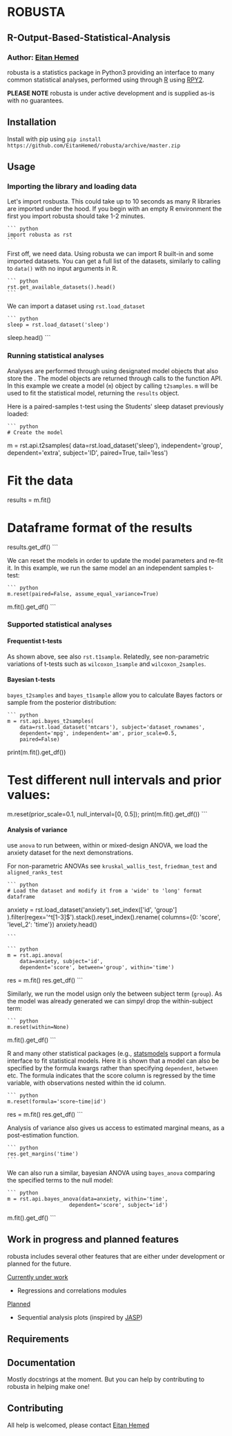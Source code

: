 # ROBUSTA 
## R-Output-Based-Statistical-Analysis
### Author: [Eitan Hemed](mailto:Eitan.Hemed@gmail.com)

robusta is a statistics package in Python3 providing an interface to 
many common statistical analyses, performed using through [R](https://www.r-project.org/)
using [RPY2](https://github.com/rpy2/rpy2).  

**PLEASE NOTE** robusta is under active development and is supplied as-is with no guarantees.


## Installation

Install with pip using `pip install https://github.com/EitanHemed/robusta/archive/master.zip`

## Usage

### Importing the library and loading data
Let's import rosbusta. This could take up to 10 seconds as many R libraries are imported under the hood. If you begin with an empty R environment the first you import robusta should take 1-2 minutes.

    ``` python
    import robusta as rst
    ```
    
First off, we need data. Using robusta we can import R built-in and some imported datasets. You can get a full list of the datasets, similarly to calling to `data()` with no input arguments in R.

    ``` python
    rst.get_available_datasets().head()
    ```
    
We can import a dataset using `rst.load_dataset`

    ``` python
    sleep = rst.load_dataset('sleep')
sleep.head()
    ```
    
### Running statistical analyses

Analyses are performed through using designated model objects that also store the . The model objects are returned through calls to the function API. In this example we create a model (`m`) object by calling `t2samples`. `m` will be used to fit the statistical model, returning the `results` object.

Here is a paired-samples t-test using the Students' sleep dataset previously loaded:

    ``` python
    # Create the model
m = rst.api.t2samples(
    data=rst.load_dataset('sleep'), independent='group', 
    dependent='extra', subject='ID', paired=True, tail='less')
# Fit the data
results = m.fit()
# Dataframe format of the results
results.get_df()
    ```
    
We can reset the models in order to update the model parameters and re-fit it. In this example, we run the same model an an independent samples t-test:

    ``` python
    m.reset(paired=False, assume_equal_variance=True)
m.fit().get_df()
    ```
    
### Supported statistical analyses

#### Frequentist t-tests
As shown above, see also `rst.t1sample`. Relatedly, see non-parametric variations of t-tests such as `wilcoxon_1sample` and `wilcoxon_2samples`.

#### Bayesian t-tests
`bayes_t2samples` and `bayes_t1sample` allow you to calculate Bayes factors or sample from the posterior distribution:

    ``` python
    m = rst.api.bayes_t2samples(
        data=rst.load_dataset('mtcars'), subject='dataset_rownames',
        dependent='mpg', independent='am', prior_scale=0.5,
        paired=False)
print(m.fit().get_df())

# Test different null intervals and prior values:
m.reset(prior_scale=0.1, 
        null_interval=[0, 0.5]); print(m.fit().get_df())
    ```
    
#### Analysis of variance
use `anova` to run between, within or mixed-design ANOVA, we load the anxiety dataset for the next demonstrations. 

For non-parametric ANOVAs see `kruskal_wallis_test`, `friedman_test` and `aligned_ranks_test`


    ``` python
    # Load the dataset and modify it from a 'wide' to 'long' format dataframe
anxiety = rst.load_dataset('anxiety').set_index(['id', 'group']
                                           ).filter(regex='^t[1-3]$').stack().reset_index().rename(
    columns={0: 'score',
             'level_2': 'time'})
anxiety.head()

    ```
    
    ``` python
    m = rst.api.anova(
        data=anxiety, subject='id',
        dependent='score', between='group', within='time')
res = m.fit()
res.get_df()
    ```
    
Similarly, we run the model usign only the between subject term (`group`). As the model was already generated we can simpyl drop the within-subject term:

    ``` python
    m.reset(within=None)
m.fit().get_df()
    ```
    
R and many other statistical packages (e.g., [statsmodels](https://www.statsmodels.org/stable/index.html) support a formula interface to fit statistical models. Here it is shown that a model can also be specified by the formula kwargs rather than specifying `dependent`, `between` etc. The formula indicates that the score column is regressed by the time variable, with observations nested within the id column. 

    ``` python
    m.reset(formula='score~time|id')
res = m.fit()
res.get_df()
    ```
    
Analysis of variance also gives us access to estimated marginal means, as a post-estimation function. 

    ``` python
    res.get_margins('time')
    ```
    
We can also run a similar, bayesian ANOVA using `bayes_anova` comparing the specified terms to the null model:

    ``` python
    m = rst.api.bayes_anova(data=anxiety, within='time',
                        dependent='score', subject='id')
m.fit().get_df()
    ```
    
## Work in progress and planned features

robusta includes several other features that are either under development or planned for the future.


<ins>Currently under work<ins>
- Regressions and correlations modules
  
<ins>Planned<ins>
- Sequential analysis plots (inspired by [JASP](https://jasp-stats.org/))

## Requirements


## Documentation

Mostly docstrings at the moment. But you can help by contributing to robusta in helping make one!

## Contributing

All help is welcomed, please contact [Eitan Hemed](mailto:Eitan.Hemed@gmail.com)


